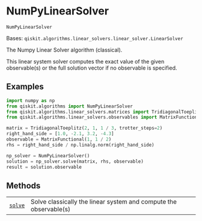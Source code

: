 # NumPyLinearSolver

<span id="undefined" />

`NumPyLinearSolver`

Bases: `qiskit.algorithms.linear_solvers.linear_solver.LinearSolver`

The Numpy Linear Solver algorithm (classical).

This linear system solver computes the exact value of the given observable(s) or the full solution vector if no observable is specified.

## Examples

```python
import numpy as np
from qiskit.algorithms import NumPyLinearSolver
from qiskit.algorithms.linear_solvers.matrices import TridiagonalToeplitz
from qiskit.algorithms.linear_solvers.observables import MatrixFunctional

matrix = TridiagonalToeplitz(2, 1, 1 / 3, trotter_steps=2)
right_hand_side = [1.0, -2.1, 3.2, -4.3]
observable = MatrixFunctional(1, 1 / 2)
rhs = right_hand_side / np.linalg.norm(right_hand_side)

np_solver = NumPyLinearSolver()
solution = np_solver.solve(matrix, rhs, observable)
result = solution.observable
```

## Methods

|                                                                                                                                            |                                                                   |
| ------------------------------------------------------------------------------------------------------------------------------------------ | ----------------------------------------------------------------- |
| [`solve`](qiskit.algorithms.NumPyLinearSolver.solve#qiskit.algorithms.NumPyLinearSolver.solve "qiskit.algorithms.NumPyLinearSolver.solve") | Solve classically the linear system and compute the observable(s) |
